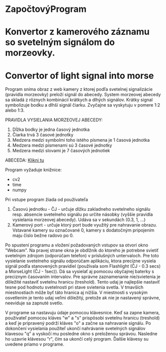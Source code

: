 # ZapočtovýProgram
# Konvertor z kamerového záznamu so svetelným signálom do morzeovky. 
# Convertor of light signal into morse

Program sníma obraz z web kamery z ktorej podľa svetelnej signalizácie (pravidla morzeovky) preloží signál do abecedy. System morzeovej abecedy sa skladá z rôznych kombinácií krátkych a dlhých signálov. Krátky signal symbolizuje bodku a dlhší signál čiarku. Zvyčajne sa vyskytuju v pomere 1:2 alebo 1:3.

PRAVIDLA VYSIELANIA MORZEOVEJ ABECEDY:
1. Dĺžka bodky je jedna časový jednotka
2. Čiarka trvá 3 časové jednotky
3. Medzera medzi symbolmi toho istého písmena je 1 časová jednotka
4. Medzera medzi písmenami sú 3 časové jednotky
5. Medzera medzi slovami je 7 časových jednotiek

ABECEDA:
[Klikni tu](https://miro.medium.com/max/1163/0*dSma6M7d5vatzPyH.jpg)


Program vyžaduje knižnice:
 - cv2 
 - time
 - numpy

Pri vstupe program žiada od používateľa
1. Časovú jednotku - ČJ - určuje dlžku zakladneho svetelneho signálu resp. absencie svetelneho signálu po určite násobky (vyššie pravidla vysielania morzeovej abecedy). Udáva sa v sekundách (0.3, 1, ...)
2. Kamerový port - určuje ktorý port bude využitý pre nahravanie obrazu. Vstavané kamery su označované 0, kamery s dodatočným pripojením maju číslo bežne radovo po 0.

Po spustení programu a vložení požadovaných vstupov sa otvorí okno "Webcam". 
Na pravej strane okna je obdlžnik do ktoreho je potrebne svietiť svetelným zdrojom (odporúčam telefon) v príslušných untervaloch. Pre toto vysielanie svetelneho signálu odporúčam aplikáciu, ktora precízne vysiela signál podľa stanovených pravidiel (používala som Flashlight (ČJ - 0.3 secs) a MorseLight (ČJ - 1sec)). Dá sa vysielať aj pomocou obyčajnej baterky s preciznym časovaním intervalov.
Pre správne zaznamenanie nie/svietenia je dôležité nastaviť svetelnu hranicu (treshold). Tento udaj je najlepšie nastaviť tesne pod hodnotu svetelnosti pri stave svietenia svetla. V tmavších miestnostiach môže byť táto hranica aj nižšia. V miestnosti s vysokým osvetlením je tento udaj veľmi dôležitý, pretože ak nie je nastavený správne, neeviduje sa zapnuté svetlo. 

V programe sa nastavuju údaje pomocou klávesnice. Keď sa zapne kamera, použivateľ pomocou kláves "w" a "s" prispôsobi svetelnu hranicu (treshold) a keď je pripravený podrží kláves "o" a začne sa nahravanie signálu. Po dokončení vysielania použíteľ ukončí nahrávanie svetelných signálov klavesou "q" a vyskočí mu posledne okno s preloženou správou. Nasledne ho uzavrie klávesou "r", čím sa ukončí celý program. Ďalšie klávesy su uvedene priamo v programe.
